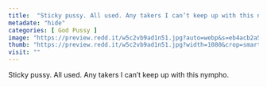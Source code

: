 ```yaml
---
title:  "Sticky pussy. All used. Any takers I can’t keep up with this nympho."
metadate: "hide"
categories: [ God Pussy ]
image: "https://preview.redd.it/w5c2vb9ad1n51.jpg?auto=webp&s=eb4acb2a5ab74d7086692c25a4b79de7b7d568a8"
thumb: "https://preview.redd.it/w5c2vb9ad1n51.jpg?width=1080&crop=smart&auto=webp&s=c37eed1e07da96b15521030dd13c942f514f87b5"
visit: ""
---
```

Sticky pussy. All used. Any takers I can’t keep up with this nympho.

